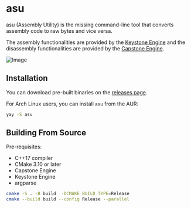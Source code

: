 # asu

asu (Assembly Utility) is the missing command-line tool that converts assembly code to raw bytes and vice versa.

The assembly functionalities are provided by the [Keystone Engine](https://www.keystone-engine.org/) and the disassembly functionalities are provided by the [Capstone Engine](https://www.capstone-engine.org/).

![Image](https://github.com/user-attachments/assets/f4935d35-e625-4f27-b927-667657f565f5)

## Installation

You can download pre-built binaries on the [releases page](https://github.com/k4yt3x/asu/releases/latest).

For Arch Linux users, you can install `asu` from the AUR:

```bash
yay -S asu
```

## Building From Source

Pre-requisites:

- C++17 compiler
- CMake 3.10 or later
- Capstone Engine
- Keystone Engine
- argparse

```bash
cmake -S . -B build  -DCMAKE_BUILD_TYPE=Release
cmake --build build --config Release --parallel
```
